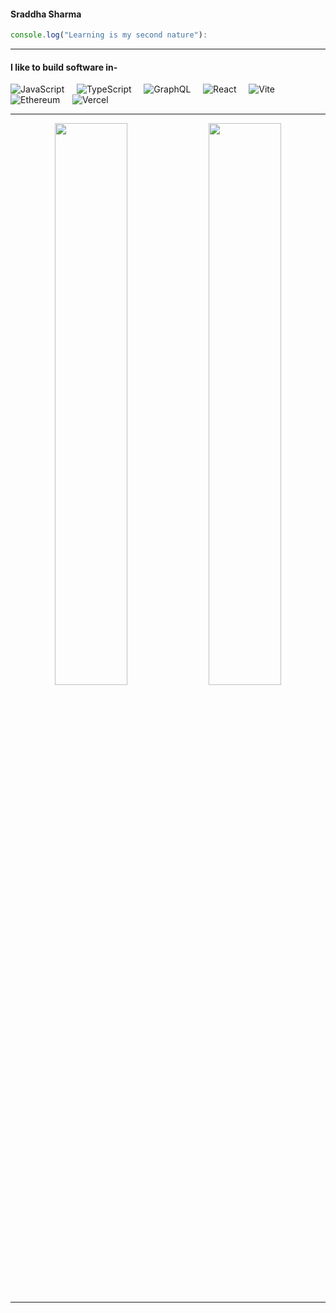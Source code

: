  #### Sraddha Sharma

```js 
console.log("Learning is my second nature"):
```
---

#### I like to build software in-
![JavaScript](https://img.shields.io/badge/JavaScript-F7DF1E?style=for-the-badge&logo=JavaScript&logoColor=black) &nbsp; &nbsp; 
![TypeScript](https://img.shields.io/badge/typescript-3178C6?style=for-the-badge&logo=typescript&logoColor=black) &nbsp; &nbsp;
![GraphQL](https://img.shields.io/badge/GraphQL-E10098?style=for-the-badge&logo=GraphQL&logoColor=black) &nbsp; &nbsp;
![React](https://img.shields.io/badge/React-20232A?style=for-the-badge&logo=react&logoColor=61DAFB) &nbsp; &nbsp;
![Vite](https://img.shields.io/badge/vite-%23646CFF.svg?style=for-the-badge&logo=vite&logoColor=white) &nbsp; &nbsp;
![Ethereum](https://img.shields.io/badge/Ethereum-3C3C3D.svg?style=for-the-badge&logo=Ethereum&logoColor=white) &nbsp; &nbsp;
![Vercel](https://img.shields.io/badge/Vercel-000000?style=for-the-badge&logo=vercel&logoColor=white)


---

<p align="center">
    <img width="48%" src="https://github-readme-stats.vercel.app/api?username=shraddha38&show_icons=true&theme=synthwave&show_icons=true" />
    <img width="48%" src="https://github-readme-streak-stats.herokuapp.com/?user=shraddha38&theme=synthwave" />
</p>

---

